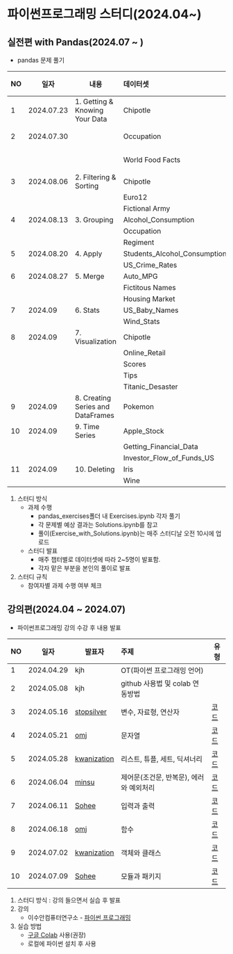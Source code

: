 # 파이썬프로그래밍 스터디(2024.04~)
## 실전편 with Pandas(2024.07 ~ )
- pandas 문제 풀기

|NO|일자|내용|데이터셋|발표자|코드|
|---|------|---|:---|---|---|
|1|2024.07.23|1. Getting & Knowing Your Data|Chipotle|[Sohee](https://github.com/SoheeKim12)|[코드](https://github.com/SoheeKim12/Python_Programming_Study/blob/main/pandas_exercises/01_Getting_%26_Knowing_Your_Data/Chipotle/Exercises.ipynb)|
|2|2024.07.30||Occupation|[minsu](https://github.com/seo-minsu)|[코드](https://github.com/seo-minsu/Python_Programming_Study/blob/main/pandas_exercises/01_Getting_%26_Knowing_Your_Data/Occupation/Exercises(MS).ipynb)|
||||World Food Facts|[kwanization](https://github.com/kwanization)|[코드](https://github.com/kwanization/PPS-S2/blob/main/pandas_exercises/01_Getting_%26_Knowing_Your_Data/World%20Food%20Facts/Exercises.ipynb)|
|3|2024.08.06|2. Filtering & Sorting|Chipotle|Sohee||
||||Euro12|omj||
||||Fictional Army|Sohee||
|4|2024.08.13|3. Grouping|Alcohol_Consumption|minsu||
||||Occupation|kwanization||
||||Regiment|omj||
|5|2024.08.20|4. Apply|Students_Alcohol_Consumption|Sohee||
||||US_Crime_Rates|minsu||
|6|2024.08.27|5. Merge|Auto_MPG|kwanization||
||||Fictitous Names|omj||
||||Housing Market|Sohee||
|7|2024.09|6. Stats|US_Baby_Names|minsu||
||||Wind_Stats|kwanization||
|8|2024.09|7. Visualization|Chipotle|omj||
||||Online_Retail|Sohee||
||||Scores|minsu||
||||Tips|kwanization||
||||Titanic_Desaster|jhkim||
|9|2024.09|8. Creating Series and DataFrames|Pokemon|omj||
|10|2024.09|9. Time Series|Apple_Stock|Sohee||
||||Getting_Financial_Data|minsu||
||||Investor_Flow_of_Funds_US|kwanization||
|11|2024.09|10. Deleting|Iris|omj||
||||Wine|Sohee||

1. 스터디 방식
    - 과제 수행
        - pandas_exercises폴더 내 Exercises.ipynb 각자 풀기
        - 각 문제별 예상 결과는 Solutions.ipynb를 참고
        - 풀이(Exercise_with_Solutions.ipynb)는 매주 스터디날 오전 10시에 업로드
    - 스터디 발표
        - 매주 챕터별로 데이터셋에 따라 2~5명이 발표함.
        - 각자 맡은 부분을 본인의 풀이로 발표
2. 스터디 규칙
    - 참여자별 과제 수행 여부 체크
  

## 강의편(2024.04 ~ 2024.07)
- 파이썬프로그래밍 강의 수강 후 내용 발표

|NO|일자|발표자|주제|유형|
|---|------|---|:---|---|
|1|2024.04.29|kjh|OT(파이썬 프로그래밍 언어)||
|2|2024.05.08|kjh|github 사용법 및 colab 연동방법||
|3|2024.05.16|[stopsilver](https://github.com/stopsilver831)|변수, 자료형, 연산자|[코드](https://github.com/stopsilver831/02_V.D.O/blob/main/_02_%EB%B3%80%EC%88%98%2C_%EC%9E%90%EB%A3%8C%ED%98%95%2C_%EC%97%B0%EC%82%B0%EC%9E%90_20240516.ipynb)|
|4|2024.05.21|[omj](https://github.com/omj3424)|문자열|[코드](https://github.com/omj3424/python/blob/main/_02_%EB%B3%80%EC%88%98%2C_%EC%9E%90%EB%A3%8C%ED%98%95%2C_%EC%97%B0%EC%82%B0%EC%9E%90.ipynb)|
|5|2024.05.28|[kwanization](https://github.com/kwanization)|리스트, 튜플, 세트, 딕셔너리|[코드](https://github.com/kwanization/PPS/blob/main/_04_%EB%A6%AC%EC%8A%A4%ED%8A%B8%2C_%ED%8A%9C%ED%94%8C%2C_%EC%84%B8%ED%8A%B8%2C_%EB%94%95%EC%85%94%EB%84%88%EB%A6%AC_ipynb%EC%9D%98_%EC%82%AC%EB%B3%B8.ipynb)|
|6|2024.06.04|[minsu](https://github.com/seo-minsu)|제어문(조건문, 반복문), 에러와 예외처리|[코드](https://github.com/seo-minsu/Python-Programming-Study_Minsu/blob/main/_05_%EC%A0%9C%EC%96%B4%EB%AC%B8.ipynb)|
|7|2024.06.11|[Sohee](https://github.com/SoheeKim12/python-base)|입력과 출력|[코드](https://github.com/SoheeKim12/python-base/blob/main/_06_%EC%9E%85%EB%A0%A5%EA%B3%BC_%EC%B6%9C%EB%A0%A5.ipynb)|
|8|2024.06.18|[omj](https://github.com/omj3424)|함수|[코드](https://github.com/omj3424/python/blob/main/_07_%ED%95%A8%EC%88%98.ipynb)|
|9|2024.07.02|[kwanization](https://github.com/kwanization)|객체와 클래스|[코드](https://github.com/kwanization/PPS/blob/main/_08_%EA%B0%9D%EC%B2%B4%EC%99%80_%ED%81%B4%EB%9E%98%EC%8A%A4.ipynb)|
|10|2024.07.09|[Sohee](https://github.com/SoheeKim12/python-base)|모듈과 패키지|[코드](https://github.com/SoheeKim12/python-base/blob/main/_09_%EB%AA%A8%EB%93%88%EA%B3%BC_%ED%8C%A8%ED%82%A4%EC%A7%80.ipynb)|
    
1. 스터디 방식 : 강의 들으면서 실습 후 발표
2. 강의
    - 이수안컴퓨터연구소 - [파이썬 프로그래밍](http://suanlab.com/youtube/pp.html)
3. 실습 방법
    - [구글 Colab](https://colab.research.google.com/) 사용(권장)
    - 로컬에 파이썬 설치 후 사용



